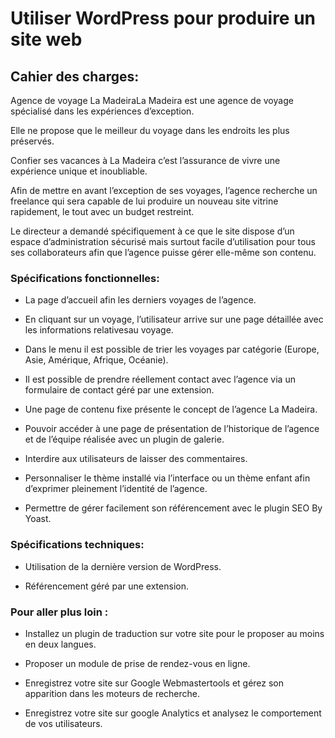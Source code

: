 # Utiliser WordPress pour produire un site web


## Cahier des charges:

Agence de voyage La MadeiraLa Madeira est une agence de voyage spécialisé dans les expériences d’exception. 

Elle ne propose que le meilleur du voyage dans les endroits les plus préservés.
 
Confier ses vacances à La Madeira c’est l’assurance de vivre une expérience unique et inoubliable.

Afin de mettre en avant l’exception de ses voyages, l’agence recherche un freelance qui sera capable 
de lui produire un nouveau site vitrine rapidement, le tout avec un budget restreint.
 
Le directeur a demandé spécifiquement à ce que le site dispose d’un espace d’administration sécurisé mais 
surtout facile d’utilisation pour tous ses collaborateurs afin que l’agence puisse gérer elle-même son contenu.


### Spécifications fonctionnelles:

- La page d’accueil afin les derniers voyages de l’agence.

- En cliquant sur un voyage, l’utilisateur arrive sur une page détaillée avec les informations relativesau voyage.

- Dans le menu il est possible de trier les voyages par catégorie (Europe, Asie, Amérique, Afrique, Océanie).

- Il est possible de prendre réellement contact avec l’agence via un formulaire de contact géré par une extension.

- Une page de contenu fixe présente le concept de l’agence La Madeira.

- Pouvoir accéder à une page de présentation de l’historique de l’agence et de l’équipe réalisée avec un plugin de galerie.

- Interdire aux utilisateurs de laisser des commentaires.

- Personnaliser le thème installé via l’interface ou un thème enfant afin d’exprimer pleinement l’identité de l’agence.

- Permettre de gérer facilement son référencement avec le plugin SEO By Yoast.


### Spécifications techniques:

- Utilisation de la dernière version de WordPress.

- Référencement géré par une extension.


### Pour aller plus loin :

- Installez un plugin de traduction sur votre site pour le proposer au moins en deux langues.

- Proposer un module de prise de rendez-vous en ligne.

- Enregistrez votre site sur Google Webmastertools et gérez son apparition dans les moteurs de
recherche.

- Enregistrez votre site sur google Analytics et analysez le comportement de vos utilisateurs.

